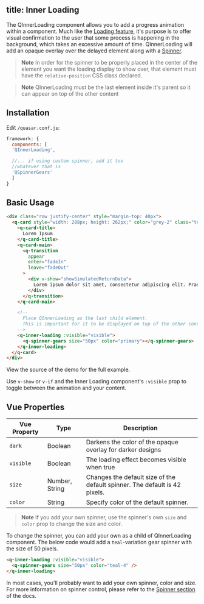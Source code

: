 title: Inner Loading
---

The QInnerLoading component allows you to add a progress animation within a component. Much like the [Loading feature](loading.html), it's purpose is to offer visual confirmation to the user that some process is happening in the background, which takes an excessive amount of time. QInnerLoading will add an opaque overlay over the delayed element along with a [Spinner](/components/spinner.html).
<input type="hidden" data-fullpage-demo="progress/inner-loading">

> **Note**
> In order for the spinner to be properly placed in the center of the element you want the loading display to show over, that element must have the `relative-position` CSS class declared.

> **Note**
> QInnerLoading must be the last element inside it's parent so it can appear on top of the other content

## Installation
Edit `/quasar.conf.js`:
```js
framework: {
  components: [
  'QInnerLoading',

  //... if using custom spinner, add it too
  //whatever that is
  'QSpinnerGears'
  ]
}
```

## Basic Usage

```html
<div class="row justify-center" style="margin-top: 40px">
  <q-card style="width: 288px; height: 262px;" color="grey-2" class="text-dark relative-position">
    <q-card-title>
      Lorem Ipsum
    </q-card-title>
    <q-card-main>
      <q-transition
        appear
        enter="fadeIn"
        leave="fadeOut"
      >
        <div v-show="showSimulatedReturnData">
          Lorem ipsum dolor sit amet, consectetur adipiscing elit. Praesent vel magna eu risus laoreet tristique. Nulla ut fermentum elit, nec consequat augue. Morbi et dolor nec metus tincidunt pellentesque. Nullam non semper ante. Fusce pellentesque sagittis felis quis porta. Aenean condimentum neque sed erat suscipit malesuada. Nulla eget rhoncus enim. Duis dictum interdum eros.
        </div>
      </q-transition>
    </q-card-main>

    <!--
      Place QInnerLoading as the last child element.
      This is important for it to be displayed on top of the other content.
    -->
    <q-inner-loading :visible="visible">
      <q-spinner-gears size="50px" color="primary"></q-spinner-gears>
    </q-inner-loading>
  </q-card>
</div>
```

View the source of the demo for the full example.

Use `v-show` or `v-if` and the Inner Loading component's `:visible` prop to toggle between the animation and your content.

## Vue Properties
| Vue Property | Type    | Description                            |
| ---          | ---     | ---                                    |
| `dark`    | Boolean | Darkens the color of the opaque overlay for darker designs |
| `visible` | Boolean | The loading effect becomes visible when true |
| `size`    | Number, String | Changes the default size of the default spinner. The default is 42 pixels. |
| `color`   | String | Specify color of the default spinner. |

> **Note**
> If you add your own spinner, use the spinner's own `size` and `color` prop to change the size and color.

To change the spinner, you can add your own as a child of QInnerLoading component. The below code would add a `teal`-variation gear spinner with the size of 50 pixels.

```html
<q-inner-loading :visible="visible">
  <q-spinner-gears size="50px" color="teal-4" />
</q-inner-loading>
```

In most cases, you'll probably want to add your own spinner, color and size. For more information on spinner control, please refer to the [Spinner section](/components/spinner.html) of the docs.
